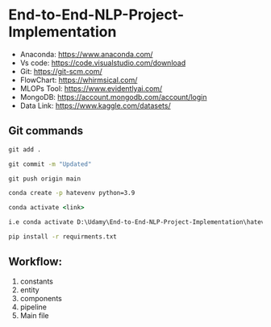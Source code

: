 # End-to-End-NLP-Project-Implementation



- Anaconda: https://www.anaconda.com/
- Vs code: https://code.visualstudio.com/download
- Git: https://git-scm.com/
- FlowChart: https://whirmsical.com/
- MLOPs Tool: https://www.evidentlyai.com/
- MongoDB: https://account.mongodb.com/account/login
- Data Link: https://www.kaggle.com/datasets/

## Git commands

```cmd
git add .

git commit -m "Updated"

git push origin main
```

```cmd
conda create -p hatevenv python=3.9
```

```cmd
conda activate <link>

i.e conda activate D:\Udamy\End-to-End-NLP-Project-Implementation\hatevenv 
```

```cmd
pip install -r requirments.txt
```


## Workflow:               
1. constants
2. entity
3. components
4. pipeline
5. Main file

